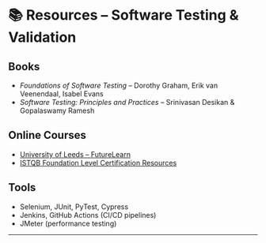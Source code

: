 # 📚 Resources – Software Testing & Validation

## Books
- *Foundations of Software Testing* – Dorothy Graham, Erik van Veenendaal, Isabel Evans  
- *Software Testing: Principles and Practices* – Srinivasan Desikan & Gopalaswamy Ramesh  

## Online Courses
- [University of Leeds – FutureLearn](https://www.futurelearn.com/)  
- [ISTQB Foundation Level Certification Resources](https://www.istqb.org/)  

## Tools
- Selenium, JUnit, PyTest, Cypress  
- Jenkins, GitHub Actions (CI/CD pipelines)  
- JMeter (performance testing)  

---
